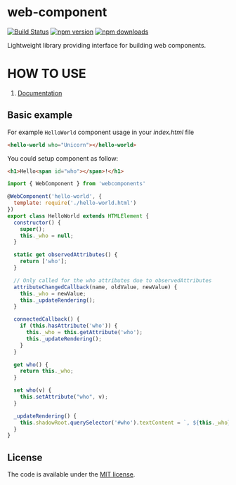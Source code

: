# web-component

[![Build Status](https://travis-ci.org/vardius/web-component.svg?branch=master)](https://travis-ci.org/vardius/web-component)
[![npm version](https://img.shields.io/npm/v/web-component.svg?style=flat-square)](https://www.npmjs.com/package/web-component)
[![npm downloads](https://img.shields.io/npm/dm/web-component.svg?style=flat-square)](https://www.npmjs.com/package/web-component)

Lightweight library providing interface for building web components.

HOW TO USE
==================================================

1. [Documentation](https://github.com/vardius/web-component/wiki)

## Basic example

For example `HelloWorld` component usage in your *index.html* file

```html
<hello-world who="Unicorn"></hello-world>
```

You could setup component as follow:

```html
<h1>Hello<span id="who"></span>!</h1>
```

```javascript
import { WebComponent } from 'webcomponents'

@WebComponent('hello-world', {
  template: require('./hello-world.html')
})
export class HelloWorld extends HTMLElement {
  constructor() {
    super();
    this._who = null;
  }

  static get observedAttributes() {
    return ['who'];
  }

  // Only called for the who attributes due to observedAttributes
  attributeChangedCallback(name, oldValue, newValue) {
    this._who = newValue;
    this._updateRendering();
  }

  connectedCallback() {
    if (this.hasAttribute('who')) {
      this._who = this.getAttribute('who');
      this._updateRendering();
    }
  }

  get who() {
    return this._who;
  }

  set who(v) {
    this.setAttribute("who", v);
  }

  _updateRendering() {
    this.shadowRoot.querySelector('#who').textContent = `, ${this._who}`;
  }
}
```

## License

The code is available under the [MIT license](LICENSE.md).
